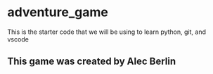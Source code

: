 # adventure_game
This is the starter code that we will be using to learn python, git, and vscode

## This game was created by Alec Berlin